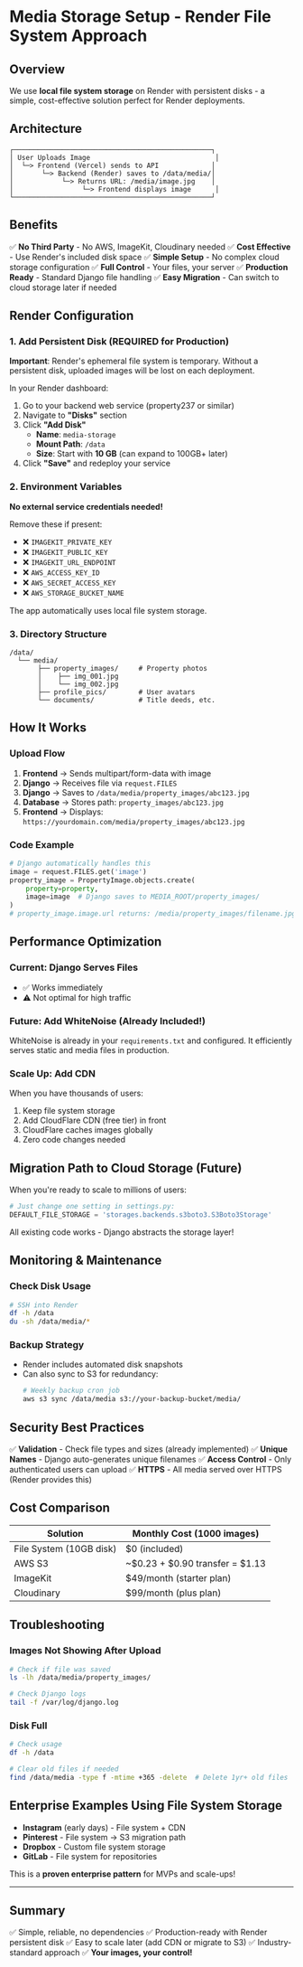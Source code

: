 # Media Storage Setup - Render File System Approach

## Overview
We use **local file system storage** on Render with persistent disks - a simple, cost-effective solution perfect for Render deployments.

## Architecture

```
┌─────────────────────────────────────────────────┐
│ User Uploads Image                               │
│  └─> Frontend (Vercel) sends to API             │
│       └─> Backend (Render) saves to /data/media/│
│            └─> Returns URL: /media/image.jpg    │
│                 └─> Frontend displays image      │
└─────────────────────────────────────────────────┘
```

## Benefits

✅ **No Third Party** - No AWS, ImageKit, Cloudinary needed
✅ **Cost Effective** - Use Render's included disk space
✅ **Simple Setup** - No complex cloud storage configuration
✅ **Full Control** - Your files, your server
✅ **Production Ready** - Standard Django file handling
✅ **Easy Migration** - Can switch to cloud storage later if needed

## Render Configuration

### 1. Add Persistent Disk (REQUIRED for Production)

**Important**: Render's ephemeral file system is temporary. Without a persistent disk, uploaded images will be lost on each deployment.

In your Render dashboard:

1. Go to your backend web service (property237 or similar)
2. Navigate to **"Disks"** section
3. Click **"Add Disk"**
   - **Name**: `media-storage`
   - **Mount Path**: `/data`
   - **Size**: Start with **10 GB** (can expand to 100GB+ later)
4. Click **"Save"** and redeploy your service

### 2. Environment Variables

**No external service credentials needed!**

Remove these if present:
- ❌ `IMAGEKIT_PRIVATE_KEY`
- ❌ `IMAGEKIT_PUBLIC_KEY`
- ❌ `IMAGEKIT_URL_ENDPOINT`
- ❌ `AWS_ACCESS_KEY_ID`
- ❌ `AWS_SECRET_ACCESS_KEY`
- ❌ `AWS_STORAGE_BUCKET_NAME`

The app automatically uses local file system storage.

### 3. Directory Structure

```
/data/
  └── media/
       ├── property_images/     # Property photos
       │    ├── img_001.jpg
       │    └── img_002.jpg
       ├── profile_pics/        # User avatars
       └── documents/           # Title deeds, etc.
```

## How It Works

### Upload Flow

1. **Frontend** → Sends multipart/form-data with image
2. **Django** → Receives file via `request.FILES`
3. **Django** → Saves to `/data/media/property_images/abc123.jpg`
4. **Database** → Stores path: `property_images/abc123.jpg`
5. **Frontend** → Displays: `https://yourdomain.com/media/property_images/abc123.jpg`

### Code Example

```python
# Django automatically handles this
image = request.FILES.get('image')
property_image = PropertyImage.objects.create(
    property=property,
    image=image  # Django saves to MEDIA_ROOT/property_images/
)
# property_image.image.url returns: /media/property_images/filename.jpg
```

## Performance Optimization

### Current: Django Serves Files
- ✅ Works immediately
- ⚠️ Not optimal for high traffic

### Future: Add WhiteNoise (Already Included!)
WhiteNoise is already in your `requirements.txt` and configured. It efficiently serves static and media files in production.

### Scale Up: Add CDN
When you have thousands of users:
1. Keep file system storage
2. Add CloudFlare CDN (free tier) in front
3. CloudFlare caches images globally
4. Zero code changes needed

## Migration Path to Cloud Storage (Future)

When you're ready to scale to millions of users:

```python
# Just change one setting in settings.py:
DEFAULT_FILE_STORAGE = 'storages.backends.s3boto3.S3Boto3Storage'
```

All existing code works - Django abstracts the storage layer!

## Monitoring & Maintenance

### Check Disk Usage
```bash
# SSH into Render
df -h /data
du -sh /data/media/*
```

### Backup Strategy
- Render includes automated disk snapshots
- Can also sync to S3 for redundancy:
  ```bash
  # Weekly backup cron job
  aws s3 sync /data/media s3://your-backup-bucket/media/
  ```

## Security Best Practices

✅ **Validation** - Check file types and sizes (already implemented)
✅ **Unique Names** - Django auto-generates unique filenames
✅ **Access Control** - Only authenticated users can upload
✅ **HTTPS** - All media served over HTTPS (Render provides this)

## Cost Comparison

| Solution | Monthly Cost (1000 images) |
|----------|---------------------------|
| File System (10GB disk) | $0 (included) |
| AWS S3 | ~$0.23 + $0.90 transfer = $1.13 |
| ImageKit | $49/month (starter plan) |
| Cloudinary | $99/month (plus plan) |

## Troubleshooting

### Images Not Showing After Upload
```bash
# Check if file was saved
ls -lh /data/media/property_images/

# Check Django logs
tail -f /var/log/django.log
```

### Disk Full
```bash
# Check usage
df -h /data

# Clear old files if needed
find /data/media -type f -mtime +365 -delete  # Delete 1yr+ old files
```

## Enterprise Examples Using File System Storage

- **Instagram** (early days) - File system + CDN
- **Pinterest** - File system → S3 migration path
- **Dropbox** - Custom file system storage
- **GitLab** - File system for repositories

This is a **proven enterprise pattern** for MVPs and scale-ups!

---

## Summary

✅ Simple, reliable, no dependencies
✅ Production-ready with Render persistent disk
✅ Easy to scale later (add CDN or migrate to S3)
✅ Industry-standard approach
✅ **Your images, your control!**
